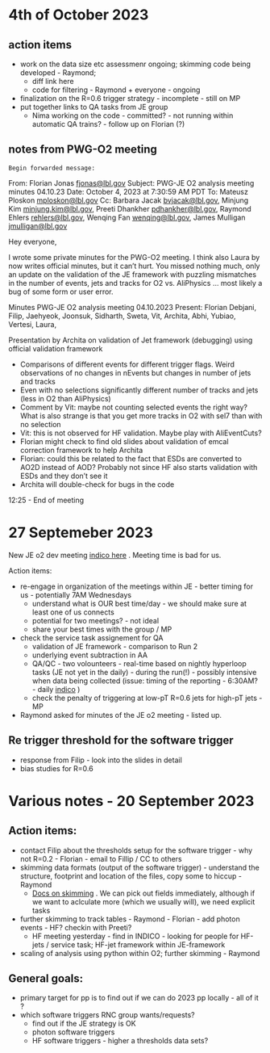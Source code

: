 # 4th of October 2023

## action items
- work on the data size etc assessmenr ongoing; skimming code being developed - Raymond;
  - diff link here
  - code for filtering - Raymond + everyone - ongoing 
- finalization on the R=0.6 trigger strategy - incomplete - still on MP
- put together links to QA tasks from JE group
  - Nima working on the code - committed? - not running within automatic QA trains? - follow up on Florian (?)

## notes from PWG-O2 meeting

```
Begin forwarded message:
```

From: Florian Jonas <fjonas@lbl.gov>
Subject: PWG-JE O2 analysis meeting minutes 04.10.23
Date: October 4, 2023 at 7:30:59 AM PDT
To: Mateusz Ploskon <mploskon@lbl.gov>
Cc: Barbara Jacak <bvjacak@lbl.gov>, Minjung Kim <minjung.kim@lbl.gov>, Preeti Dhankher <pdhankher@lbl.gov>, Raymond Ehlers <rehlers@lbl.gov>, Wenqing Fan <wenqing@lbl.gov>, James Mulligan <jmulligan@lbl.gov>

Hey everyone,

I wrote some private minutes for the PWG-O2 meeting. I think also Laura by now writes official minutes, but it can’t hurt. You missed nothing much, only an update on the validation of the JE framework with puzzling mismatches in the number of events, jets and tracks for O2 vs. AliPhysics … most likely a bug of some form or user error.

Minutes PWG-JE O2 analysis meeting 04.10.2023
Present:  Florian Debjani, Filip, Jaehyeok,  Joonsuk, Sidharth, Sweta, Vit, Archita, Abhi, Yubiao, Vertesi, Laura, 

Presentation by Archita on validation of Jet framework (debugging) using official validation framework
- Comparisons of different events for different trigger flags. Weird observations of no changes in nEvents but changes in number of jets and tracks
- Even with no selections significantly different number of tracks and jets (less in O2 than AliPhysics)
- Comment by Vit: maybe not counting selected events the right way? What is also strange is that you get more tracks in O2 with sel7 than with no selection
- Vit: this is not observed for HF validation. Maybe play with AliEventCuts?
- Florian might check to find old slides about validation of emcal correction framework to help Archita
- Florian: could this be related to the fact that ESDs are converted to AO2D instead of AOD? Probably not since HF also starts validation with ESDs and they don’t see it
- Archita will double-check for bugs in the code

12:25 - End of meeting

# 27 Septemeber 2023

New JE o2 dev meeting [indico here](https://indico.cern.ch/category/16173/) . Meeting time is bad for us.

Action items:
- re-engage in organization of the meetings within JE - better timing for us - potentially 7AM Wednesdays
    - understand what is OUR best time/day - we should make sure at least one of us connects
    - potential for two meetings? - not ideal
    - share your best times with the group / MP
- check the service task assignement for QA
    - validation of JE framework - comparison to Run 2
    - underlying event subtraction in AA
    - QA/QC - two volounteers - real-time based on nightly hyperloop tasks (JE not yet in the daily) - during the run(!) - possibly intensive when data being collected (issue: timing of the reporting - 6:30AM? - daily [indico](https://indico.cern.ch/event/1330828/) )
    - check the penalty of triggering at low-pT R=0.6 jets for high-pT jets - MP
- Raymond asked for minutes of the JE o2 meeting - listed up.

## Re trigger threshold for the software trigger
- response from Filip - look into the slides in detail
- bias studies for R=0.6



# Various notes - 20 September 2023

## Action items:
- contact Filip about the thresholds setup for the software trigger - why not R=0.2 - Florian - email to Fillip / CC to others
- skimming data formats (output of the software trigger) - understand the structure, footprint and location of the files, copy some to hiccup - Raymond
  - [Docs on skimming](https://aliceo2group.github.io/analysis-framework/docs/basics-usage/SavingTablesToFile.html?highlight=skim) . We can pick out fields immediately, although if we want to aclculate more (which we usually will), we need explicit tasks
- further skimming to track tables - Raymond - Florian - add photon events - HF? checkin with Preeti?
    - HF meeting yesterday - find in INDICO - looking for people for HF-jets / service task; HF-jet framework within JE-framework
- scaling of analysis using python within O2; further skimming - Raymond

## General goals:
- primary target for pp is to find out if we can do 2023 pp locally - all of it ?
- which software triggers RNC group wants/requests?
  - find out if the JE strategy is OK
  - photon software triggers
  - HF software triggers - higher a thresholds data sets?

